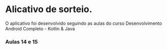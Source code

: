 # Alicativo de sorteio.

O aplicativo foi desenvolvido seguindo as aulas do curso Desenvolvimento Android Completo - Kotlin & Java

### Aulas 14 e 15

